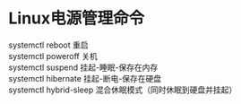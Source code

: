 # Linux电源管理命令  
systemctl reboot 重启  
systemctl poweroff 关机  
systemctl suspend 挂起-睡眠-保存在内存  
systemctl hibernate 挂起-断电-保存在硬盘  
systemctl hybrid-sleep 混合休眠模式（同时休眠到硬盘并挂起）
